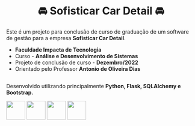 <h1 align="center">
  🚘 Sofisticar Car Detail 🚘
</h1>

<p>
  Este é um projeto para conclusão de curso de graduação de um software de gestão para a empresa <strong>Sofisticar Car Detail</strong>.
</p>

<ul>
  <li><strong>Faculdade Impacta de Tecnologia</strong></li>
  <li>Curso - <strong>Análise e Desenvolvimento de Sistemas</strong></li>
  <li>Projeto de conclusão de curso - <strong>Dezembro/2022</strong></li>
  <li>Orientado pelo Professor <strong>Antonio de Oliveira Dias</strong></li>
</ul>

##

Desenvolvido utilizando principalmente <strong>Python, Flask, SQLAlchemy e Bootstrap.</strong>

<div style="display: inline">
  <img width='50' height='50' src="https://cdn.jsdelivr.net/gh/devicons/devicon/icons/python/python-original.svg" />
  <img width='50' height='50' src="https://cdn.jsdelivr.net/gh/devicons/devicon/icons/flask/flask-original.svg" />
  <img width='50' height='50' src="https://cdn.jsdelivr.net/gh/devicons/devicon/icons/sqlalchemy/sqlalchemy-original.svg" />
  <img width='50' height='50' src="https://cdn.jsdelivr.net/gh/devicons/devicon/icons/bootstrap/bootstrap-original.svg" />
</div> 
